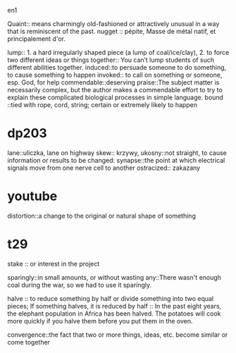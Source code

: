 en1

Quaint:: means charmingly old-fashioned or attractively unusual in a way that is reminiscent of the past.
nugget ::  pépite, Masse de métal natif, et principalement d'or.

lump:: 1. a hard irregularly shaped piece (a lump of coal/ice/clay), 2. to force two different ideas or things together:: You can’t lump students of such different abilities together.
induced::to persuade someone to do something, to cause something to happen
invoked:: to call on something or someone, esp. God, for help
commendable::deserving praise::The subject matter is necessarily complex, but the author makes a commendable effort to try to explain these complicated biological processes in simple language.
bound ::tied with rope, cord, string; certain or extremely likely to happen
# dp203
lane::uliczka, lane on highway
skew:: krzywy, ukosny::not straight, to cause information or results to be changed:
synapse::the point at which electrical signals move from one nerve cell to another
ostracized:: zakazany
# youtube
distortion::a change to the original or natural shape of something
# t29
stake ::  or interest in the project

sparingly::in small amounts, or without wasting any::There wasn't enough coal during the war, so we had to use it sparingly.

halve
::
to reduce something by half or divide something into two equal pieces; 
If something halves, it is reduced by half
::
In the past eight years, the elephant population in Africa has been halved.
The potatoes will cook more quickly if you halve them before you put them in the oven.
 
convergence::the fact that two or more things, ideas, etc. become similar or come together